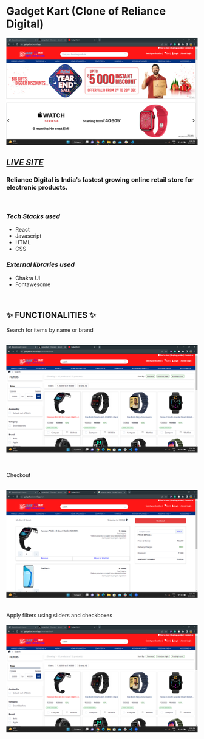 



<h1>Gadget Kart (Clone of Reliance Digital)</h1>
<img src="./screenshots/landing.png" />

<h2><i><a href="https://gadgetkart.vercel.app/">LIVE SITE</a></i></h2>
<h3>Reliance Digital is India’s fastest growing online retail store for electronic products. </h3>

<br/>


<h3><i>Tech Stacks used </i></h3>

<ul>
<li>React</li>

<li>Javascript</li>

<li>HTML</li>

<li>CSS</li>

</ul>

<h3><i>External libraries used </i></h3>

<ul>
<li>Chakra UI</li>
<li>Fontawesome</li>

</ul>

<br/>
<h2 >✨ FUNCTIONALITIES ✨</h2>

Search for items by name or brand
<br/><br/>
<div width="100%">
<img  src="./screenshots/search.png"/>
</div>
<br/><br/>


Checkout
<br/><br/>
<div width="100%">
<img  src="./screenshots/checkout.png"/>
</div>
<br/><br/>
Apply filters using sliders and checkboxes
<br/><br/>
<img  src="./screenshots/filter.png"/>
</div>
<br/><br/>





